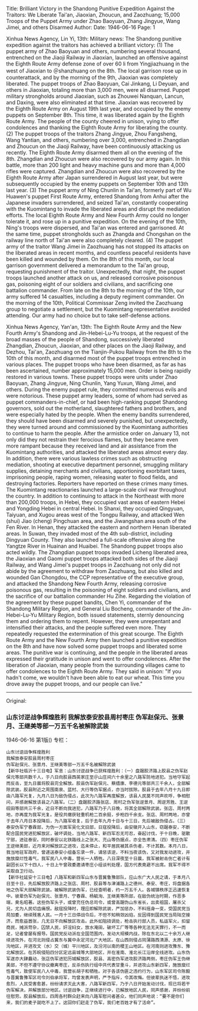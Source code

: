 Title: Brilliant Victory in the Shandong Punitive Expedition Against the Traitors: We Liberate Tai'an, Jiaoxian, Zhoucun, and Zaozhuang; 15,000 Troops of the Puppet Army under Zhao Baoyuan, Zhang Jingyue, Wang Jimei, and others Disarmed
Author:
Date: 1946-06-16
Page: 1

Xinhua News Agency, Lin Yi, 13th: Military news: The Shandong punitive expedition against the traitors has achieved a brilliant victory: (1) The puppet army of Zhao Baoyuan and others, numbering several thousand, entrenched on the Jiaoji Railway in Jiaoxian, launched an offensive against the Eighth Route Army defense zone of over 60 li from Yingjiazhuang in the west of Jiaoxian to ＠shanzhuang on the 8th. The local garrison rose up in counterattack, and by the morning of the 9th, Jiaoxian was completely liberated. The puppet troops of Zhao Baoyuan, Cai Jinkang, Li Deyuan, and others in Jiaoxian, totaling more than 3,000 men, were all disarmed. Puppet military strongholds around Jiaoxian, such as Zhouwei Nanquan, Lancun, and Daxing, were also eliminated at that time. Jiaoxian was recovered by the Eighth Route Army on August 19th last year, and occupied by the enemy puppets on September 8th. This time, it was liberated again by the Eighth Route Army. The people of the county cheered in unison, vying to offer condolences and thanking the Eighth Route Army for liberating the county. (2) The puppet troops of the traitors Zhang Jingyue, Zhou Fangsheng, Wang Yantian, and others, numbering over 3,000, entrenched in Zhangdian and Zhoucun on the Jiaoji Railway, have been continuously attacking us recently. The Eighth Route Army disarmed them all on the evening of the 8th. Zhangdian and Zhoucun were also recovered by our army again. In this battle, more than 200 light and heavy machine guns and more than 4,000 rifles were captured. Zhangdian and Zhoucun were also recovered by the Eighth Route Army after Japan surrendered in August last year, but were subsequently occupied by the enemy puppets on September 10th and 13th last year. (3) The puppet army of Ning Chunlin in Tai'an, formerly part of Wu Huawen's puppet First Route Army, entered Shandong from Anhui after the Japanese invaders surrendered, and seized Tai'an, constantly cooperating with the Kuomintang to invade the liberated areas and disrupt the mediation efforts. The local Eighth Route Army and New Fourth Army could no longer tolerate it, and rose up in a punitive expedition. On the evening of the 10th, Ning's troops were dispersed, and Tai'an was entered and garrisoned. At the same time, puppet strongholds such as Zhangda and Chongshan on the railway line north of Tai'an were also completely cleared. (4) The puppet army of the traitor Wang Jimei in Zaozhuang has not stopped its attacks on the liberated areas in recent months, and countless peaceful residents have been killed and wounded by them. On the 8th of this month, our local garrison government delivered a memorandum to the Tai'an group, requesting punishment of the traitor. Unexpectedly, that night, the puppet troops launched another attack on us, and released corrosive poisonous gas, poisoning eight of our soldiers and civilians, and sacrificing one battalion commander. From late on the 8th to the morning of the 10th, our army suffered 14 casualties, including a deputy regiment commander. On the morning of the 10th, Political Commissar Zeng invited the Zaozhuang group to negotiate a settlement, but the Kuomintang representative avoided attending. Our army had no choice but to take self-defense actions.
    
Xinhua News Agency, Yan'an, 13th: The Eighth Route Army and the New Fourth Army's Shandong and Jin-Hebei-Lu-Yu troops, at the request of the broad masses of the people of Shandong, successively liberated Zhangdian, Zhoucun, Jiaoxian, and other places on the Jiaoji Railway, and Dezhou, Tai'an, Zaozhuang on the Tianjin-Pukou Railway from the 8th to the 10th of this month, and disarmed most of the puppet troops entrenched in various places. The puppet troops who have been disarmed, as far as has been ascertained, number approximately 15,000 men. Order is being rapidly restored in various towns. These puppet troops were units under Zhao Baoyuan, Zhang Jingyue, Ning Chunlin, Yang Yuxun, Wang Jimei, and others. During the enemy puppet rule, they committed numerous evils and were notorious. These puppet army leaders, some of whom had served as puppet commanders-in-chief, or had been high-ranking puppet Shandong governors, sold out the motherland, slaughtered fathers and brothers, and were especially hated by the people. When the enemy bandits surrendered, they should have been disarmed and severely punished, but unexpectedly, they were turned around and commissioned by the Kuomintang authorities to continue to harm the people. After the armistice order on January 13, not only did they not restrain their ferocious flames, but they became even more rampant because they received land and air assistance from the Kuomintang authorities, and attacked the liberated areas almost every day. In addition, there were various lawless crimes such as obstructing mediation, shooting at executive department personnel, smuggling military supplies, detaining merchants and civilians, apportioning exorbitant taxes, imprisoning people, raping women, releasing water to flood fields, and destroying factories. Reporters have reported on these crimes many times. The Kuomintang reactionaries launched a large-scale civil war throughout the country. In addition to continuing to attack in the Northeast with more than 200,000 troops, in Hebei, they occupied vast areas of eastern Hebei and Yongding Hebei in central Hebei. In Shanxi, they occupied Qingyuan, Taiyuan, and Xugou areas west of the Tongpu Railway, and attacked Wen (shui) Jiao (cheng) Pingchuan area, and the Jiwangshan area south of the Fen River. In Henan, they attacked the eastern and northern Henan liberated areas. In Suwan, they invaded most of the 4th sub-district, including Dingyuan County. They also launched a full-scale offensive along the Yangtze River in Huainan and Huaibei. The Shandong puppet troops also acted wildly. The Zhangdian puppet troops invaded Licheng liberated area, the Jiaoxian and Gaomi puppet troops attacked both sides of the Jiaoji Railway, and Wang Jimei's puppet troops in Zaozhuang not only did not abide by the agreement to withdraw from Zaozhuang, but also killed and wounded Gan Chongdou, the CCP representative of the executive group, and attacked the Shandong New Fourth Army, releasing corrosive poisonous gas, resulting in the poisoning of eight soldiers and civilians, and the sacrifice of our battalion commander Hu Zihe. Regarding the violation of the agreement by these puppet bandits, Chen Yi, commander of the Shandong Military Region, and General Liu Bocheng, commander of the Jin-Hebei-Lu-Yu Military Region, both issued statements, sternly denouncing them and ordering them to repent. However, they were unrepentant and intensified their attacks, and the people suffered even more. They repeatedly requested the extermination of this great scourge. The Eighth Route Army and the New Fourth Army then launched a punitive expedition on the 8th and have now solved some puppet troops and liberated some areas. The punitive war is continuing, and the people in the liberated areas expressed their gratitude in unison and went to offer condolences. After the liberation of Jiaoxian, many people from the surrounding villages came to offer condolences to the Eighth Route Army. They said in unison: "If you hadn't come, we wouldn't have been able to eat our wheat. This time you drove away the puppet troops, and our people can live."



<hr /> 

Original: 


### 山东讨逆战争辉煌胜利  我解放泰安胶县周村枣庄  伪军赵保元、张景月、王继美等部一万五千名被解除武装

1946-06-16
第1版()
专栏：

    山东讨逆战争辉煌胜利
    我解放泰安胶县周村枣庄
    伪军赵保元、张景月、王继美等部一万五千名被解除武装
    【新华社临沂十三日电】军息：山东讨逆战争已获辉煌胜利：（一）盘踞胶济路上胶县之伪军赵保元等部共数千人，于八日向胶县西英家庄至＠山庄间六十余里之八路军防地进犯。当地守军起而反击，至九日晨将胶县完全解放。胶县伪军赵保元、蔡缙康、李德元等部共三千余人，全部解除武装。胶县附近之周围南泉、蓝村、大行等伪军据点，亦当时拔除。胶县于去年八月十九日即由八路军光复，九月八日为敌伪侵占，此次为八路军再度解放，该县人民莫不同声欢呼，争相慰问，并感谢解放该县之八路军。（二）盘踞胶济路张店、周村之伪军张逆景月、周逆芳胜、王逆砚田等部共三千余，近日不断向我进犯，八路军乃于八日晚，将其全部解除武装。张店、周村两地，亦再度为我军光复。是役共缴获轻重机枪二百余挺，步枪四千余支。张店、周村两地，亦曾于去年八月日本投降后，为八路军收复，后于去年九月十日与十三日，先后被敌伪侵占。（三）泰安伪军宁春霖部，为伪一方面军吴化文旧部，日寇投降后，由安徽开入山东，窃踞泰安，不断配合国民党进犯解放区，破坏调处，当地八路军、新四军忍无可忍，奋起讨伐，于十日晚，驱散宁部，进驻泰安。同时泰安以北铁路线上之张大、充山等伪据点，亦全告肃清。（四）枣庄伪军王逆继美部，近月来对解放区之进攻，迄未停止，和平居民被其杀伤者，不计其数。本月八日，我当地驻军政府，曾递送泰安小组备忘录一件，请惩该逆，不料当夜该伪，又对我发动进攻，并施放糜烂性毒气，我军民八人中毒，营长一人牺牲。八日深夜至十日晨，我军被射击伤亡者计有副团长以下十四人，十日上午曾政委邀请枣庄小组谈判处理，国方代表竟避不出席。我军不得不采取自卫行动。
    【新华社延安十三日电】八路军和新四军山东与晋冀鲁豫部队，应山东广大人民之请，于本月八日至十日，先后解放胶济路上之张店、周村、胶县等与津浦路上之德州、泰安、枣庄，将盘据各地之伪军大部解除武装。被解除武装伪军，已经查明者，约一万五千人。各城镇秩序正迅速恢复中。彼辈伪军为赵保元、张景月、宁春霖、杨毓洵、王继美等所部，在敌伪统治时期，作恶多端，臭名昭著。这些伪军头子，或曾充任伪总司令，或曾高踞伪山东省长，出卖祖国，屠杀父兄，尤为人民切齿痛恨。敌寇投降时，理应即解除武装，严加惩办，不料摇身一变，受国民党当局加委，继续残害人民。一月十三日停战令后，不但不知稍敛凶焰，反因得到国民党当局陆空接济，而愈益嚣张，几无日不向解放区攻击。此外如阻挠调处，枪击执行部人员，私运军火，扣留商民，摊派苛杂，囚禁人民，奸淫妇女，放水淹田，破坏工厂等等各种无法无天罪行，不一而足，记者曾屡有报导。国民党反动派在全国范围内，发动大规模内战，除在东北以二十余万人继续进攻外，在河北则侵占冀东与冀中永定河北广大地区。在山西则侵占同蒲路西清源、太原、徐沟地区，并进攻文（水）交（城）平川地区，及汾河以南的稷王山地区。在河南则进攻豫东、豫北解放区。在苏皖侵陷四分区定远县城等大部地区，并在淮南、淮北长江沿岸全线进攻。山东伪军遂亦大肆蠢动，张店伪军进犯历城解放区，胶县、高密伪军进攻胶济路两侧，枣庄伪军王伪继美部，不但不遵守协议撤离枣庄，反杀伤执行组中共代表甘重斗，并进攻山东新四军，施放糜烂性毒气，致使军民八人中毒，我营长胡子和牺牲。对于各该伪匪之违约行为，山东军区司令陈毅与晋冀鲁豫军区司令刘伯承将军，均曾发表声明，严予指斥，令其改悔。但彼辈执迷不悟，进攻愈烈，人民受害愈甚，纷纷请求灭此大害，八路军新四军，乃于八日开始发动讨伐，现已将若干伪军解决，并解放部分地区。讨逆战争，正继续进行中，已解放地区人民，同声感谢，并纷纷前往慰劳。胶县解放后，四周各村群众赶来向八路军慰问者甚众，他们同声地说：“要不是你们来，我们的麦子就吃不上了。这回你们赶走了伪军，我们老百姓才有了活命”。
